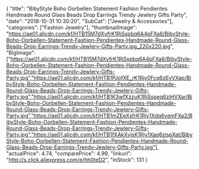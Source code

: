{
	"title": "BibyStyle Boho Oorbellen Statement Fashion Pendientes Handmade Round Glass Beads Drop Earrings Trendy Jewlery Gifts Party",
	"date": "2018-10-31 10:30:20",
	"SubCat": ["Jewelry & Accessories"],
	"categories": ["Fashion Jewelry"],
	"thumbnailImage": "https://ae01.alicdn.com/kf/HTB15M7dXyfrK1RjSspbq6A4pFXa6/BibyStyle-Boho-Oorbellen-Statement-Fashion-Pendientes-Handmade-Round-Glass-Beads-Drop-Earrings-Trendy-Jewlery-Gifts-Party.jpg_220x220.jpg",
	"BigImage": ["https://ae01.alicdn.com/kf/HTB15M7dXyfrK1RjSspbq6A4pFXa6/BibyStyle-Boho-Oorbellen-Statement-Fashion-Pendientes-Handmade-Round-Glass-Beads-Drop-Earrings-Trendy-Jewlery-Gifts-Party.jpg","https://ae01.alicdn.com/kf/HTB1PJofXE_rK1Rjy0Fcq6zEvVXap/BibyStyle-Boho-Oorbellen-Statement-Fashion-Pendientes-Handmade-Round-Glass-Beads-Drop-Earrings-Trendy-Jewlery-Gifts-Party.jpg","https://ae01.alicdn.com/kf/HTB1K3wfXzzuK1RjSspeq6ziHVXar/BibyStyle-Boho-Oorbellen-Statement-Fashion-Pendientes-Handmade-Round-Glass-Beads-Drop-Earrings-Trendy-Jewlery-Gifts-Party.jpg","https://ae01.alicdn.com/kf/HTB1mZEeXsfrK1Rjy1Xdq6yemFXa2/BibyStyle-Boho-Oorbellen-Statement-Fashion-Pendientes-Handmade-Round-Glass-Beads-Drop-Earrings-Trendy-Jewlery-Gifts-Party.jpg","https://ae01.alicdn.com/kf/HTB1fXAkXvjsK1Rjy1Xaq6zispXat/BibyStyle-Boho-Oorbellen-Statement-Fashion-Pendientes-Handmade-Round-Glass-Beads-Drop-Earrings-Trendy-Jewlery-Gifts-Party.jpg"],
	"actualPrice": 4.74,
	"comparePrice": 4.99,
	"linkurl": "http://s.click.aliexpress.com/e/hh0teD2",
	"inStock": 131
}

